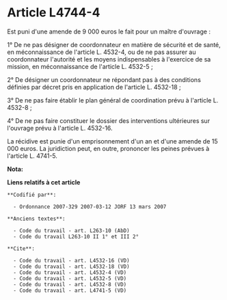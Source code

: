 # Article L4744-4

Est puni d'une amende de 9 000 euros le fait pour un maître d'ouvrage :

1° De ne pas désigner de coordonnateur en matière de sécurité et de santé, en méconnaissance de l'article L. 4532-4, ou de ne
pas assurer au coordonnateur l'autorité et les moyens indispensables à l'exercice de sa mission, en méconnaissance de
l'article L. 4532-5 ;

2° De désigner un coordonnateur ne répondant pas à des conditions définies par décret pris en application de l'article L.
4532-18 ;

3° De ne pas faire établir le plan général de coordination prévu à l'article L. 4532-8 ;

4° De ne pas faire constituer le dossier des interventions ultérieures sur l'ouvrage prévu à l'article L. 4532-16.

La récidive est punie d'un emprisonnement d'un an et d'une amende de 15 000 euros. La juridiction peut, en outre, prononcer
les peines prévues à l'article L. 4741-5.

**Nota:**



**Liens relatifs à cet article**

	**Codifié par**:

	  - Ordonnance 2007-329 2007-03-12 JORF 13 mars 2007

	**Anciens textes**:

	  - Code du travail - art. L263-10 (AbD)
	  - Code du travail L263-10 II 1° et III 2°

	**Cite**:

	  - Code du travail - art. L4532-16 (VD)
	  - Code du travail - art. L4532-18 (VD)
	  - Code du travail - art. L4532-4 (VD)
	  - Code du travail - art. L4532-5 (VD)
	  - Code du travail - art. L4532-8 (VD)
	  - Code du travail - art. L4741-5 (VD)
